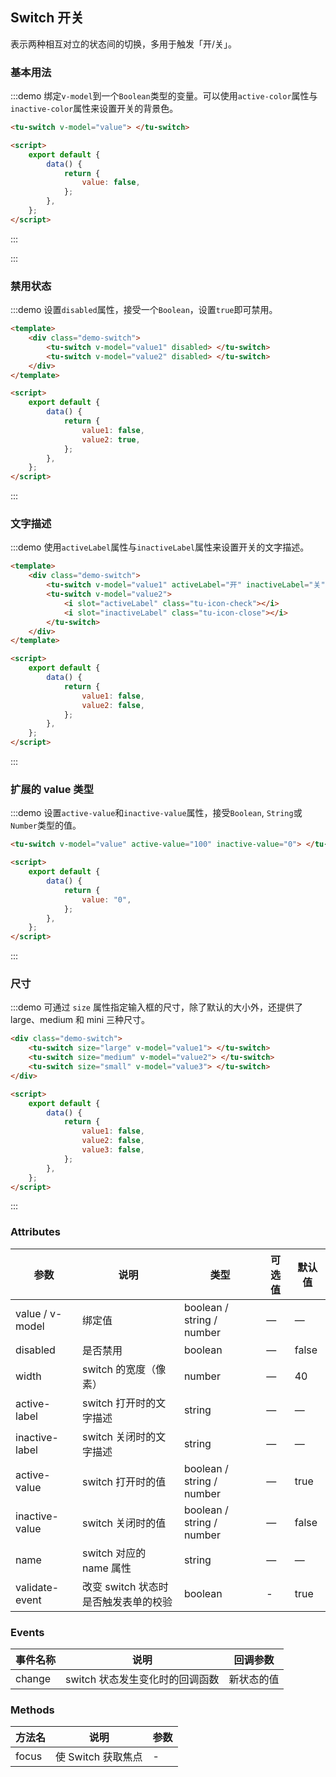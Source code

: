 ## Switch 开关

表示两种相互对立的状态间的切换，多用于触发「开/关」。

### 基本用法

:::demo 绑定`v-model`到一个`Boolean`类型的变量。可以使用`active-color`属性与`inactive-color`属性来设置开关的背景色。

```html
<tu-switch v-model="value"> </tu-switch>

<script>
	export default {
		data() {
			return {
				value: false,
			};
		},
	};
</script>
```

:::

:::

### 禁用状态

:::demo 设置`disabled`属性，接受一个`Boolean`，设置`true`即可禁用。

```html
<template>
	<div class="demo-switch">
		<tu-switch v-model="value1" disabled> </tu-switch>
		<tu-switch v-model="value2" disabled> </tu-switch>
	</div>
</template>

<script>
	export default {
		data() {
			return {
				value1: false,
				value2: true,
			};
		},
	};
</script>
```

:::

### 文字描述

:::demo 使用`activeLabel`属性与`inactiveLabel`属性来设置开关的文字描述。

```html
<template>
	<div class="demo-switch">
		<tu-switch v-model="value1" activeLabel="开" inactiveLabel="关"> </tu-switch>
		<tu-switch v-model="value2">
			<i slot="activeLabel" class="tu-icon-check"></i>
			<i slot="inactiveLabel" class="tu-icon-close"></i>
		</tu-switch>
	</div>
</template>

<script>
	export default {
		data() {
			return {
				value1: false,
				value2: false,
			};
		},
	};
</script>
```

:::

### 扩展的 value 类型

:::demo 设置`active-value`和`inactive-value`属性，接受`Boolean`, `String`或`Number`类型的值。

```html
<tu-switch v-model="value" active-value="100" inactive-value="0"> </tu-switch>

<script>
	export default {
		data() {
			return {
				value: "0",
			};
		},
	};
</script>
```

:::

### 尺寸

:::demo 可通过 `size` 属性指定输入框的尺寸，除了默认的大小外，还提供了 large、medium 和 mini 三种尺寸。

```html
<div class="demo-switch">
	<tu-switch size="large" v-model="value1"> </tu-switch>
	<tu-switch size="medium" v-model="value2"> </tu-switch>
	<tu-switch size="small" v-model="value3"> </tu-switch>
</div>

<script>
	export default {
		data() {
			return {
				value1: false,
				value2: false,
				value3: false,
			};
		},
	};
</script>
```

:::

### Attributes

| 参数            | 说明                                 | 类型                      | 可选值 | 默认值 |
| --------------- | ------------------------------------ | ------------------------- | ------ | ------ |
| value / v-model | 绑定值                               | boolean / string / number | —      | —      |
| disabled        | 是否禁用                             | boolean                   | —      | false  |
| width           | switch 的宽度（像素）                | number                    | —      | 40     |
| active-label    | switch 打开时的文字描述              | string                    | —      | —      |
| inactive-label  | switch 关闭时的文字描述              | string                    | —      | —      |
| active-value    | switch 打开时的值                    | boolean / string / number | —      | true   |
| inactive-value  | switch 关闭时的值                    | boolean / string / number | —      | false  |
| name            | switch 对应的 name 属性              | string                    | —      | —      |
| validate-event  | 改变 switch 状态时是否触发表单的校验 | boolean                   | -      | true   |

### Events

| 事件名称 | 说明                            | 回调参数   |
| -------- | ------------------------------- | ---------- |
| change   | switch 状态发生变化时的回调函数 | 新状态的值 |

### Methods

| 方法名 | 说明               | 参数 |
| ------ | ------------------ | ---- |
| focus  | 使 Switch 获取焦点 | -    |
